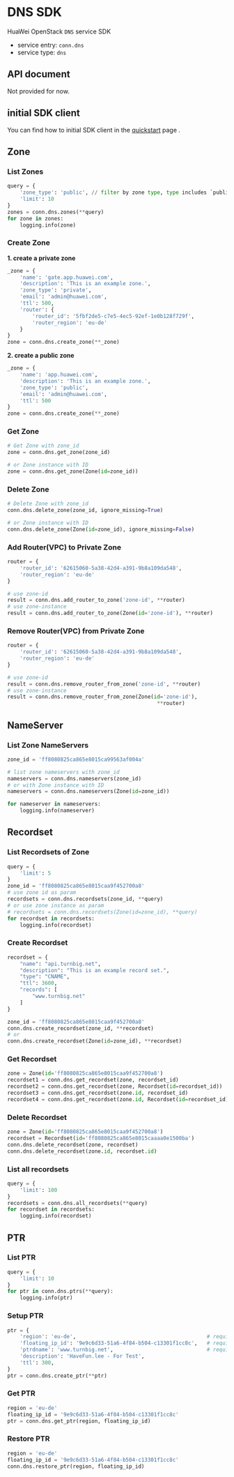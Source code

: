 # DNS SDK

HuaWei OpenStack `DNS` service SDK
- service entry: `conn.dns`
- service type: `dns`

## API document
Not provided for now.

## initial SDK client
You can find how to initial SDK client in the [quickstart](huawei-sdk?id=_2-build-v3-client) page .

## Zone
### List Zones
```python
query = {
    'zone_type': 'public', // filter by zone type, type includes `public` or `private`
    'limit': 10
}
zones = conn.dns.zones(**query)
for zone in zones:
    logging.info(zone)
```

### Create Zone

**1. create a private zone**
```python
_zone = {
    'name': 'gate.app.huawei.com',
    'description': 'This is an example zone.',
    'zone_type': 'private',
    'email': 'admin@huawei.com',
    'ttl': 500,
    'router': {
        'router_id': '5fbf2de5-c7e5-4ec5-92ef-1e0b128f729f',
        'router_region': 'eu-de'
    }
}
zone = conn.dns.create_zone(**_zone)
```

**2. create a public zone**
```python
_zone = {
    'name': 'app.huawei.com',
    'description': 'This is an example zone.',
    'zone_type': 'public',
    'email': 'admin@huawei.com',
    'ttl': 500
}
zone = conn.dns.create_zone(**_zone)
```

### Get Zone
```python
# Get Zone with zone_id
zone = conn.dns.get_zone(zone_id)

# or Zone instance with ID
zone = conn.dns.get_zone(Zone(id=zone_id))
```

### Delete Zone
```python
# Delete Zone with zone_id
conn.dns.delete_zone(zone_id, ignore_missing=True)

# or Zone instance with ID
conn.dns.delete_zone(Zone(id=zone_id), ignore_missing=False)
```

### Add Router(VPC) to Private Zone
```python
router = {
    'router_id': '62615060-5a38-42d4-a391-9b8a109da548',
    'router_region': 'eu-de'
}

# use zone-id
result = conn.dns.add_router_to_zone('zone-id', **router)
# use zone-instance
result = conn.dns.add_router_to_zone(Zone(id='zone-id'), **router)
```

### Remove Router(VPC) from Private Zone
```python
router = {
    'router_id': '62615060-5a38-42d4-a391-9b8a109da548',
    'router_region': 'eu-de'
}

# use zone-id
result = conn.dns.remove_router_from_zone('zone-id', **router)
# use zone-instance
result = conn.dns.remove_router_from_zone(Zone(id='zone-id'),
                                                **router)
```

## NameServer

### List Zone NameServers
```python
zone_id = 'ff8080825ca865e8015ca99563af004a'

# list zone nameservers with zone_id
nameservers = conn.dns.nameservers(zone_id)
# or with Zone instance with ID
nameservers = conn.dns.nameservers(Zone(id=zone_id))

for nameserver in nameservers:
    logging.info(nameserver)

```


## Recordset

### List Recordsets of Zone

```python
query = {
    'limit': 5
}
zone_id = 'ff8080825ca865e8015caa9f452700a8'
# use zone id as param
recordsets = conn.dns.recordsets(zone_id, **query)
# or use zone instance as param
# recordsets = conn.dns.recordsets(Zone(id=zone_id), **query)
for recordset in recordsets:
    logging.info(recordset)
```

### Create Recordset

```python
recordset = {
    "name": "api.turnbig.net",
    "description": "This is an example record set.",
    "type": "CNAME",
    "ttl": 3600,
    "records": [
        "www.turnbig.net"
    ]
}

zone_id = 'ff8080825ca865e8015caa9f452700a8'
conn.dns.create_recordset(zone_id, **recordset)
# or
conn.dns.create_recordset(Zone(id=zone_id), **recordset)
```

### Get Recordset
```python
zone = Zone(id='ff8080825ca865e8015caa9f452700a8')
recordset1 = conn.dns.get_recordset(zone, recordset_id)
recordset2 = conn.dns.get_recordset(zone, Recordset(id=recordset_id))
recordset3 = conn.dns.get_recordset(zone.id, recordset_id)
recordset4 = conn.dns.get_recordset(zone.id, Recordset(id=recordset_id))
```

### Delete Recordset
```python
zone = Zone(id='ff8080825ca865e8015caa9f452700a8')
recordset = Recordset(id='ff8080825ca865e8015caaaa0e1500ba')
conn.dns.delete_recordset(zone, recordset)
conn.dns.delete_recordset(zone.id, recordset.id)
```

### List all recordsets
```python
query = {
    'limit': 100
}
recordsets = conn.dns.all_recordsets(**query)
for recordset in recordsets:
    logging.info(recordset)
```

## PTR

### List PTR
```python
query = {
    'limit': 10
}
for ptr in conn.dns.ptrs(**query):
    logging.info(ptr)
```

### Setup PTR

```python
ptr = {
    'region': 'eu-de',                                          # required
    'floating_ip_id': '9e9c6d33-51a6-4f84-b504-c13301f1cc8c',   # required
    'ptrdname': 'www.turnbig.net',                              # required
    'description': 'HaveFun.lee - For Test',
    'ttl': 300,
}
ptr = conn.dns.create_ptr(**ptr)
```

### Get PTR
```python
region = 'eu-de'
floating_ip_id = '9e9c6d33-51a6-4f84-b504-c13301f1cc8c'
ptr = conn.dns.get_ptr(region, floating_ip_id)
```

### Restore PTR
```python
region = 'eu-de'
floating_ip_id = '9e9c6d33-51a6-4f84-b504-c13301f1cc8c'
conn.dns.restore_ptr(region, floating_ip_id)
```
